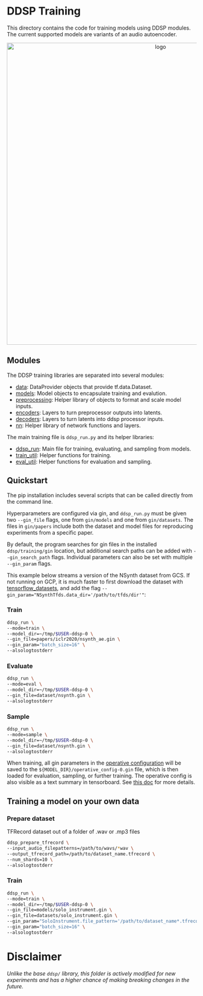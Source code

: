 # DDSP Training


This directory contains the code for training models using DDSP modules.
The current supported models are variants of an audio autoencoder.

<div align="center">
<img src="https://storage.googleapis.com/ddsp/additive_diagram/ddsp_autoencoder.png" width="800px" alt="logo"></img>
</div>

## Modules

The DDSP training libraries are separated into several modules:

*   [data](./data.py):
    DataProvider objects that provide tf.data.Dataset.
*   [models](./models.py):
    Model objects to encapsulate training and evalution.
*   [preprocessing](./preprocessing.py):
    Helper library of objects to format and scale model inputs.
*   [encoders](./encoders.py):
    Layers to turn preprocessor outputs into latents.
*   [decoders](./decoders.py):
    Layers to turn latents into ddsp processor inputs.
*   [nn](./nn.py):
    Helper library of network functions and layers.


The main training file is `ddsp_run.py` and its helper libraries:

*   [ddsp_run](./ddsp_run.py):
    Main file for training, evaluating, and sampling from models.
*   [train_util](./train_util.py):
    Helper functions for training.
*   [eval_util](./eval_util.py):
    Helper functions for evaluation and sampling.


## Quickstart

The pip installation includes several scripts that can be called directly from
the command line.

Hyperparameters are configured via gin, and `ddsp_run.py` must be given two
`--gin_file` flags, one from `gin/models` and one from `gin/datasets`. The
files in `gin/papers` include both the dataset and model files for reproducing experiments from a specific paper.

By default, the program searches for gin files in the installed `ddsp/training/gin` location, but additional search paths can be added with `--gin_search_path`
flags. Individual parameters can also be set with multiple `--gin_param` flags.

This example below streams a version of the NSynth dataset from GCS.
If not running on GCP, it is much faster to first download the dataset with
[tensorflow_datasets](https://www.tensorflow.org/datasets), and add the flag
`--gin_param="NSynthTfds.data_dir='/path/to/tfds/dir'"`:

### Train
```bash
ddsp_run \
--mode=train \
--model_dir=~/tmp/$USER-ddsp-0 \
--gin_file=papers/iclr2020/nsynth_ae.gin \
--gin_param="batch_size=16" \
--alsologtostderr
```

### Evaluate
```bash
ddsp_run \
--mode=eval \
--model_dir=~/tmp/$USER-ddsp-0 \
--gin_file=dataset/nsynth.gin \
--alsologtostderr
```

### Sample
```bash
ddsp_run \
--mode=sample \
--model_dir=~/tmp/$USER-ddsp-0 \
--gin_file=dataset/nsynth.gin \
--alsologtostderr
```

When training, all gin parameters in the
[operative configuration](https://github.com/google/gin-config/blob/master/docs/index.md#retrieving-operative-parameter-values)
will be saved to the `${MODEL_DIR}/operative_config-0.gin` file, which is then loaded for evaluation, sampling, or further training. The operative config is also visible as a text summary in tensorboard. See
[this doc](https://github.com/google/gin-config/blob/master/docs/index.md#saving-gins-operative-config-to-a-file-and-tensorboard)
for more details.




## Training a model on your own data
### Prepare dataset
TFRecord dataset out of a folder of .wav or .mp3 files

```bash
ddsp_prepare_tfrecord \
--input_audio_filepatterns=/path/to/wavs/*wav \
--output_tfrecord_path=/path/to/dataset_name.tfrecord \
--num_shards=10 \
--alsologtostderr
```

### Train
```bash
ddsp_run \
--mode=train \
--model_dir=~/tmp/$USER-ddsp-0 \
--gin_file=models/solo_instrument.gin \
--gin_file=datasets/solo_instrument.gin \
--gin_param="SoloInstrument.file_pattern='/path/to/dataset_name*.tfrecord'" \
--gin_param="batch_size=16" \
--alsologtostderr
```


# Disclaimer
*Unlike the base `ddsp/` library, this folder is actively modified for new
experiments and has a higher chance of making breaking changes in the future.*

